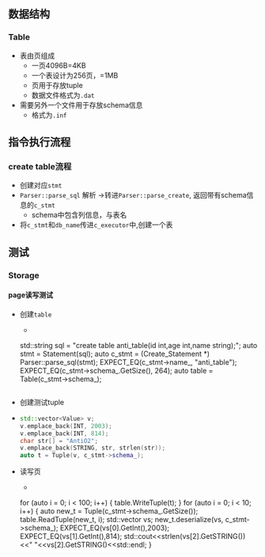 ## 数据结构

### Table

- 表由页组成
    - 一页4096B=4KB
    - 一个表设计为256页，=1MB
    - 页用于存放tuple
    - 数据文件格式为`.dat`
- 需要另外一个文件用于存放schema信息
    - 格式为`.inf`

## 指令执行流程

### create table流程

- 创建对应`stmt`
- `Parser::parse_sql`  解析 ->转进`Parser::parse_create`, 返回带有schema信息的`c_stmt`
    - schema中包含列信息，与表名
- 将`c_stmt`和`db_name`传进`c_executor`中,创建一个表

## 测试

### Storage

#### page读写测试

- 创建`table`

    - ```C++
    std::string sql = "create table anti_table(id int,age int,name string);";
    auto stmt = Statement(sql);
    auto c_stmt = (Create_Statement *) Parser::parse_sql(stmt);
    EXPECT_EQ(c_stmt->name_, "anti_table");
    EXPECT_EQ(c_stmt->schema_.GetSize(), 264);
    auto table = Table(c_stmt->schema_);
    ```

- 创建测试tuple

- ```C++
  std::vector<Value> v;
  v.emplace_back(INT, 2003);
  v.emplace_back(INT, 814);
  char str[] = "AntiO2";
  v.emplace_back(STRING, str, strlen(str));
  auto t = Tuple(v, c_stmt->schema_);
  ```

- 读写页

    - ```c++
    for (auto i = 0; i < 100; i++) {
        table.WriteTuple(t);
    }
    for (auto i = 0; i < 10; i++) {
        auto new_t = Tuple(c_stmt->schema_.GetSize());
        table.ReadTuple(new_t, i);
        std::vector<Value> vs;
        new_t.deserialize(vs, c_stmt->schema_);
        EXPECT_EQ(vs[0].GetInt(),2003);
        EXPECT_EQ(vs[1].GetInt(),814);
        std::cout<<strlen(vs[2].GetSTRING())<<" "<<vs[2].GetSTRING()<<std::endl;
    }
    ```
